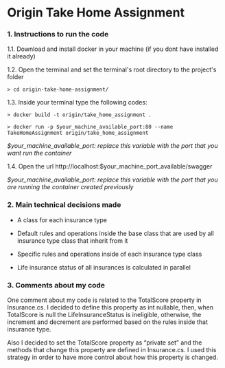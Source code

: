 # Origin Take Home Assignment


### 1. Instructions to run the code

1.1. Download and install docker in your machine (if you dont have installed it already)

1.2. Open the terminal and set the terminal's root directory to the project's folder

`> cd origin-take-home-assignment/`

1.3. Inside your terminal type the following codes:

`> docker build -t origin/take_home_assignment .`

`> docker run -p $your_machine_available_port:80 --name TakeHomeAssignment origin/take_home_assignment`

*$your_machine_available_port: replace this variable with the port that you want run the container*

1.4. Open the url http://localhost:$your_machine_port_available/swagger

*$your_machine_available_port: replace this variable with the port that you are running the container created previously*


### 2. Main technical decisions made

- A class for each insurance type

- Default rules and operations inside the base class that are used by all insurance type class that inherit from it

- Specific rules and operations inside of each insurance type class

- Life insurance status of all insurances is calculated in parallel


### 3. Comments about my code


  One comment about my code is related to the TotalScore property in Insurance.cs. I decided to define this property as int nullable, then, when TotalScore is null the LifeInsuranceStatus is ineligible, otherwise, the increment and decrement are performed based on the rules inside that insurance type.
  
  Also I decided to set the TotalScore property as “private set” and the methods that change this property are defined in Insurance.cs. I used this strategy in order to have more control about how this property is changed. 

